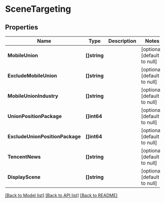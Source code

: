 # SceneTargeting

## Properties
Name | Type | Description | Notes
------------ | ------------- | ------------- | -------------
**MobileUnion** | **[]string** |  | [optional] [default to null]
**ExcludeMobileUnion** | **[]string** |  | [optional] [default to null]
**MobileUnionIndustry** | **[]string** |  | [optional] [default to null]
**UnionPositionPackage** | **[]int64** |  | [optional] [default to null]
**ExcludeUnionPositionPackage** | **[]int64** |  | [optional] [default to null]
**TencentNews** | **[]string** |  | [optional] [default to null]
**DisplayScene** | **[]string** |  | [optional] [default to null]

[[Back to Model list]](../README.md#documentation-for-models) [[Back to API list]](../README.md#documentation-for-api-endpoints) [[Back to README]](../README.md)


